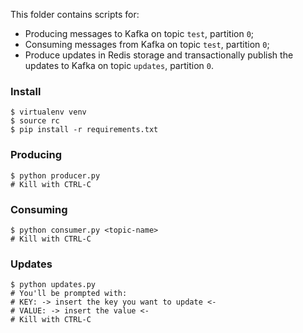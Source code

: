This folder contains scripts for:

  * Producing messages to Kafka on topic `test`, partition `0`;
  * Consuming messages from Kafka on topic `test`, partition `0`;
  * Produce updates in Redis storage and transactionally publish the updates to Kafka on topic `updates`, partition `0`.

### Install

  ```
$ virtualenv venv
$ source rc
$ pip install -r requirements.txt
  ```

### Producing

  ```
$ python producer.py
# Kill with CTRL-C
  ```

### Consuming

  ```
$ python consumer.py <topic-name>
# Kill with CTRL-C
  ```

### Updates

  ```
$ python updates.py
# You'll be prompted with:
# KEY: -> insert the key you want to update <-
# VALUE: -> insert the value <-
# Kill with CTRL-C
  ```
